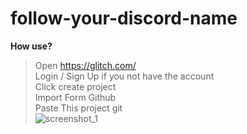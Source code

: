 # follow-your-discord-name

**How use?**<br>

> Open https://glitch.com/<br>
> Login / Sign Up if you not have the account<br>
> Click create project<br>
> Import Form Github<br>
> Paste This project git<br>
![screenshot_1](https://cdn.glitch.com/99ac35fb-b7e1-47fb-b190-d98db058723e%2Funknown.PNG?v=1596003990590)<br>
